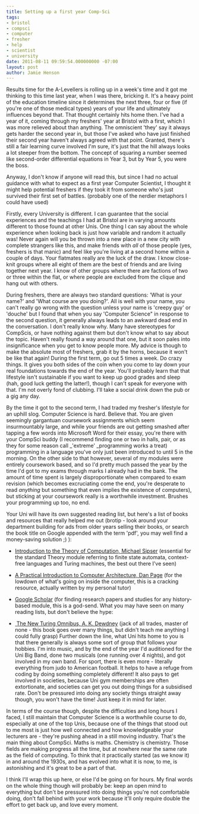 ```yaml
---
title: Setting up a first year Comp-Sci
tags:
- bristol
- compsci
- computer
- fresher
- help
- scientist
- university
date: 2011-08-11 09:59:54.000000000 -07:00
layout: post
author: Jamie Henson
---
```


Results time for the A-Levellers is rolling up in a week's time and it got me thinking to this time last year, when I was there, bricking it. It's a heavy point of the education timeline since it determines the next three, four or five (if you're one of those medical types) years of your life and ultimately influences beyond that. That thought certainly hits home then. I've had a year of it, coming through my freshers' year at Bristol with a first, which I was more relieved about than anything. The omniscient 'they' say it always gets harder the second year in, but those I've asked who have just finished their second year haven't always agreed with that point. Granted, there's still a fair learning curve involved I'm sure, it's just that the hill always looks a lot steeper from the bottom. The concept of squaring a number seemed like second-order differential equations in Year 3, but by Year 5, you were the boss.

<!-- more -->

Anyway, I don't know if anyone will read this, but since I had no actual guidance with what to expect as a first year Computer Scientist, I thought it might help potential freshers if they took it from someone who's just survived their first set of battles. (probably one of the nerdier metaphors I could have used)

Firstly, every University is different. I can guarantee that the social experiences and the teachings I had at Bristol are in varying amounts different to those found at other Unis. One thing I can say about the whole experience when looking back is just how variable and random it actually was! Never again will you be thrown into a new place in a new city with complete strangers like this, and make friends with _all_ of those people (yes, freshers is that manic) and feel like you're living at a second home within a couple of days. Your flatmates really are the luck of the draw. I know close-knit groups where all eight of them are the best of friends and are living together next year. I know of other groups where there are factions of two or three within the flat, or where people are excluded from the clique and hang out with others.

During freshers, there are always two standard questions: 'What is your name?' and 'What course are you doing?'. All is well with your name, you can't really go wrong with the question unless your name is 'creepy guy' or 'douche' but I found that when you say 'Computer Science" in response to the second question, it generally always leads to an awkward dead end in the conversation. I don't really know why. Many have stereotypes for CompScis, or have nothing against them but don't know what to say about the topic. Haven't really found a way around that one, but it soon pales into insignificance when you get to know people more. My advice is though to make the absolute most of freshers, grab it by the horns, because it won't be like that again! During the first term, go out 5 times a week. Do crazy things. It gives you both sides of the coin when you come to lay down your real foundations towards the end of the year. You'll probably learn that that lifestyle isn't sustainable if you want to keep up good grades and sleep (hah, good luck getting the latter!), though I can't speak for everyone with that. I'm not overly fond of clubbing. I'll take a social drink down the pub or a gig any day.

By the time it got to the second term, I had traded my fresher's lifestyle for an uphill slog. Computer Science is hard. Believe that. You are given seemingly gargantuan coursework assignments which seem insurmountably large, and while your friends are out getting smashed after tapping a few words into Microsoft Word for their essay, you're there with your CompSci buddy (I recommend finding one or two in halls, pair, or as they for some reason call _'extreme' _programming works a treat) programming in a language you've only just been introduced to until 5 in the morning. On the other side to that however, several of my modules were entirely coursework based, and so I'd pretty much passed the year by the time I'd got to my exams through marks I already had in the bank. The amount of time spent is largely disproportionate when compared to exam revision (which becomes excruciating come the end, you're desperate to read _anything_ but something that even implies the existence of computers), but sticking at your coursework really is a worthwhile investment. Brushes your programming up too, no end.

Your Uni will have its own suggested reading list, but here's a list of books and resources that really helped me out (brotip - look around your department building for ads from older years selling their books, or search the book title on Google appended with the term 'pdf', you may well find a money-saving solution ;) ):

*   [Introduction to the Theory of Computation, Michael Sipser](http://www.google.co.uk/products/catalog?q=introduction+to+the+theory+of+computation&amp;hl=en&amp;nord=1&amp;prmd=ivnsb&amp;bav=on.2,or.r_gc.r_pw.&amp;biw=1920&amp;bih=1075&amp;ion=1&amp;um=1&amp;ie=UTF-8&amp;tbm=shop&amp;cid=15331399553508156968&amp;sa=X&amp;ei=DwZETvfwFYm38gPMxb3sBQ&amp;ved=0CE4Q8wIwAA) (essential for the standard Theory module referring to finite state automata, context-free languages and Turing machines, the best out there I've seen)
*   [A Practical Introduction to Computer Architecture, Dan Page](http://www.google.co.uk/products/catalog?q=introduction+to+computer+architecture&amp;hl=en&amp;um=1&amp;ie=UTF-8&amp;tbm=shop&amp;cid=10153941474696421203&amp;sa=X&amp;ei=5QZEToX9FIi3hAe2_bSuCQ&amp;ved=0CFUQ8wIwAQ) (for the lowdown of what's going on inside the computer, this is a cracking resource, actually written by my personal tutor)
*   [Google Scholar](http://scholar.google.co.uk/) (for finding research papers and studies for any history-based module, this is a god-send.
What you may have seen on many reading lists, but don't believe the hype:

*   [ The New Turing Omnibus, A. K. Dewdney](http://www.google.co.uk/products/catalog?q=new+turing+omnibus&amp;hl=en&amp;um=1&amp;ie=UTF-8&amp;tbm=shop&amp;cid=8508700411336691185&amp;sa=X&amp;ei=ugdETsO6LIPDhAfz8PSuCQ&amp;ved=0CEYQ8wIwAA) (jack of all trades, master of none - this book goes over many things, but didn't teach me anything I could fully grasp)
Further down the line, what Uni hits home to you is that there generally is always some sort of group that follows your hobbies. I'm into music, and by the end of the year I'd auditioned for the Uni Big Band, done two musicals (one running over 4 nights), and got involved in my own band. For sport, there is even more - literally everything from judo to American football. It helps to have a refuge from coding by doing something completely different! It also pays to get involved in societies, because Uni gym memberships are often extortionate, and societies can get you out doing things for a subsidised rate. Don't be pressured into doing any society things straight away though, you won't have the time! Just keep it in mind for later.

In terms of the course though, despite the difficulties and long hours I faced, I still maintain that Computer Science is a worthwhile course to do, especially at one of the top Unis, because one of the things that stood out to me most is just how well connected and how knowledgeable your lecturers are - they're pushing ahead in a still moving industry. That's the main thing about CompSci. Maths is maths. Chemistry is chemistry. Those fields are making progress all the time, but at nowhere near the same rate as the field of computing. To think that it practically started (as we know it) in and around the 1930s, and has evolved into what it is now, to me, is astonishing and it's great to be a part of that.

I think I'll wrap this up here, or else I'd be going on for hours. My final words on the whole thing though will probably be: keep an open mind to everything but don't be pressured into doing things you're not comfortable doing, don't fall behind with your work because it'll only require double the effort to get back up, and love every moment.
